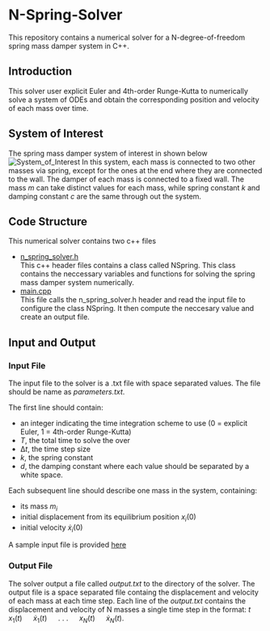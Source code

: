 # N-Spring-Solver

This repository contains a numerical solver for a N-degree-of-freedom spring mass damper system in C++.

## Introduction

This solver user explicit Euler and 4th-order Runge-Kutta to numerically solve a system of ODEs and obtain the corresponding position and velocity of each mass over time.

## System of Interest 

The spring mass damper system of interest in shown below
![System_of_Interest](https://github.com/0-rion/N-Spring-Solver/assets/92618256/20167886-2539-4923-8560-5087868c2f2a)
In this system, each mass is connected to two other masses via spring, except for the ones at the end where they are connected to the wall. The damper of each mass is connected to a fixed wall. The mass $m$ can take distinct values for each mass, while spring constant $k$ and damping constant $c$ are the same through out the system.

## Code Structure
This numerical solver contains two c++ files 
- [n_spring_solver.h](https://github.com/0-rion/N-Spring-Solver/blob/main/n_spring_solver.h) \
  This c++ header files contains a class called NSpring. This class contains the neccessary variables and functions for solving the spring mass damper system numerically.
- [main.cpp](https://github.com/0-rion/N-Spring-Solver/blob/main/main.cpp) \
  This file calls the n_spring_solver.h header and read the input file to configure the class NSpring. It then compute the neccesary value and create an output file.

## Input and Output
### Input File
The input file to the solver is a .txt file with space separated values. The file should be name as _parameters.txt_. 

The first line should contain: 
- an integer indicating the time integration scheme to use (0 = explicit Euler, 1 = 4th-order Runge-Kutta)
- $T$, the total time to solve the over
- $∆t$, the time step size
- $k$, the spring constant
- $d$, the damping constant
where each value should be separated by a white space. 

Each subsequent line should describe one mass in the system, containing:
- its mass $m_i$
- initial displacement from its equilibrium position $x_i(0)$
- initial velocity $\dot x_i(0)$

A sample input file is provided [here](https://github.com/0-rion/N-Spring-Solver/blob/main/parameters.txt)

### Output File
The solver output a file called _output.txt_ to the directory of the solver. The output file is a space separated file containg the displacement and velocity of each mass at each time step. Each line of the _output.txt_ contains the displacement and velocity of N masses a single time step in the format: $t$ &emsp; $x_1(t)$ &emsp; $\dot x_1(t)$ &emsp; . . . &emsp; $x_N (t$) &emsp; $\dot x_N(t)$.

